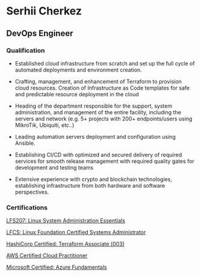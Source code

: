 # Serhii Cherkez
## DevOps Engineer
### Qualification

- Established cloud infrastructure from scratch and set up the full cycle of automated deployments and environment creation.
  
- Crafting, management, and enhancement of Terraform to provision cloud resources. Creation of Infrastructure as Code templates for safe and predictable resource deployment in the cloud

- Heading of the department responsible for the support, system administration, and management of the entire facility, including the servers and network (e.g. 5+ projects with 200+ endpoints/users using MikroTik, Ubiquiti, etc..)

- Leading automation servers deployment and configuration using Ansible.

- Establishing CI/CD with optimized and secured delivery of required services for smooth release management with required quality gates for development and testing teams

- Extensive experience with crypto and blockchain technologies, establishing infrastructure from both hardware and software perspectives.

### Certifications

[LFS207: Linux System Administration Essentials](https://www.credly.com/badges/147a2419-47c7-4545-8a02-7e684574ddac/public_url)

[LFCS: Linux Foundation Certified Systems Administrator](https://www.credly.com/badges/1de1ee1a-2635-441f-9bcb-1bb7142ee3a0/public_url)

[HashiCorp Certified: Terraform Associate (003)](https://www.credly.com/badges/03a97dc6-f6c7-40dd-a4c6-ae4e8461d57b/public_url)

[AWS Certified Cloud Practitioner](https://www.credly.com/badges/5e70b0bf-5c56-47f4-a2ae-c6ec9fcb6683/public_url)

[Microsoft Certified: Azure Fundamentals](https://www.credly.com/badges/0bbb06ec-76c9-4aec-b6ad-90b1e9f29bb1/public_url)


<!--
**serhii-cherkez/serhii-cherkez** is a ✨ _special_ ✨ repository because its `README.md` (this file) appears on your GitHub profile.

Here are some ideas to get you started:

- 🔭 I’m currently working on ...
- 🌱 I’m currently learning ...
- 👯 I’m looking to collaborate on ...
- 🤔 I’m looking for help with ...
- 💬 Ask me about ...
- 📫 How to reach me: ...
- 😄 Pronouns: ...
- ⚡ Fun fact: ...
-->
